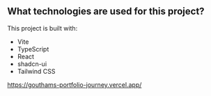 ## What technologies are used for this project?

This project is built with:

- Vite
- TypeScript
- React
- shadcn-ui
- Tailwind CSS

https://gouthams-portfolio-journey.vercel.app/
